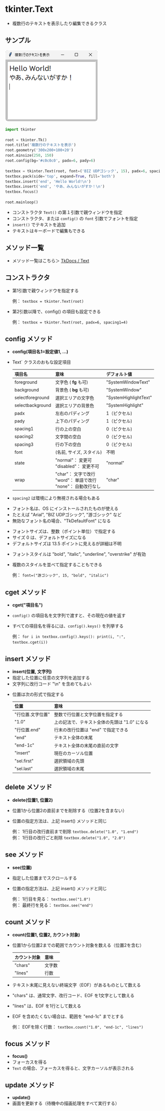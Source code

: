 # tkinter.Text
- 複数行のテキストを表示したり編集できるクラス

## サンプル
![複数行のテキストを表示](img/02-text-01.png)

```python
import tkinter

root = tkinter.Tk()
root.title('複数行のテキストを表示')
root.geometry('300x200+100+20')
root.minsize(250, 150)
root.config(bg='#c0c0c0', padx=6, pady=6)

textbox = tkinter.Text(root, font=('BIZ UDPゴシック', 15), padx=6, spacing1=10)
textbox.pack(side='top', expand=True, fill='both')
textbox.insert('end', 'Hello World!\n')
textbox.insert('end', 'やあ、みんないがすか！\n')
textbox.focus()

root.mainloop()
```

- コンストラクタ `Text()` の第１引数で親ウィンドウを指定
- コンストラクタ、または `config()` の `font` 引数でフォントを指定
- `insert()` でテキストを追加
- テキストはキーボードで編集もできる

## メソッド一覧
- メソッド一覧はこちら＞ [TkDocs / Text](https://tkdocs.com/pyref/text.html)

## コンストラクタ
- 第1引数で親ウィンドウを指定する

	例： `textbox = tkinter.Text(root)`

- 第2引数以降で、config() の項目も設定できる

	例： `textbox = tkinter.Text(root, padx=6, spacing1=4)`

## config メソッド
- **config(項目名1=設定値1, ...)**
<!-- -->
+ Text` クラスのおもな設定項目

	| 項目名 | 意味 | デフォルト値 |
	|---|---|---|
	| foreground| 文字色 ( **fg** も可)| "SystemWindowText" |
	| background| 背景色 ( **bg** も可)| "SystemWindow" |
	| selectforeground | 選択エリアの文字色 | "SystemHighlightText" |
	| selectbackground | 選択エリアの背景色 | "SystemHighlight" |
	| padx | 左右のパディング| 1（ピクセル) |
	| pady | 上下のパディング| 1（ピクセル) |
	| spacing1 | 行の上の空白| 0（ピクセル) |
	| spacing2 | 文字間の空白| 0（ピクセル) |
	| spacing3 | 行の下の空白| 0（ピクセル) |
	| font | (名前, サイズ, スタイル) | 不明 |
	| state | "normal"： 変更可<br>"disabled"： 変更不可 | "normal" |
	| wrap | "char"： 文字で改行<br>"word"： 単語で改行<br>"none"： 自動改行なし | "char" |

<!-- -->
- `spacing2` は環境により無視される場合もある
<!-- -->
+ フォント名は、OS にインストールされたものが使える
+ たとえば "Arial", "BIZ UDPゴシック", "游ゴシック" など
+ 無効なフォント名の場合、"TkDefaultFont" になる
<!-- -->
- フォントサイズは、整数（ポイント単位）で指定する
- サイズ 0 は、デフォルトサイズになる
- デフォルトサイズは 13.5 ポイントに見えるが詳細は不明
<!-- -->
+ フォントスタイルは "bold", "italic", "underline", "overstrike" が有効
+ 複数のスタイルを並べて指定することもできる

	例： `font=("游ゴシック", 15, "bold", "italic")`

## cget メソッド
- **cget("項目名")**
- `config()` の項目名を文字列で渡すと、その現在の値を返す
- すべての項目名を得るには、`config().keys()` を列挙する

	例： `for i in textbox.config().keys(): print(i, ":", textbox.cget(i))`

## insert メソッド
- **insert(位置, 文字列)**
- 指定した位置に任意の文字列を追加する
- 文字列に改行コード "\n" を含めてもよい
<!-- -->
+ 位置は次の形式で指定する

	| 位置 | 意味 |
	|---|---|
	| "行位置.文字位置" | 整数で行位置と文字位置を指定する |
	| "1.0" | 上の記法で、テキスト全体の先頭は "1.0" になる |
	| "行位置.end" | 行末の改行位置は "end" で指定できる |
	| "end" | テキスト全体の末尾 |
	| "end-1c" | テキスト全体の末尾の直前の文字 |
	| "insert" | 現在のカーソル位置 |
	| "sel.first" | 選択領域の先頭 |
	| "sel.last" | 選択領域の末尾 |

## delete メソッド
- **delete(位置1, 位置2)**
- 位置1から位置2の直前までを削除する（位置2を含まない）
- 位置の指定方法は、上記 insert() メソッドと同じ

	例： 1行目の改行直前まで削除 `textbox.delete("1.0", "1.end")`   
	例： 1行目の改行ごと削除 `textbox.delete("1.0", "2.0")` 

## see メソッド
- **see(位置)**
- 指定した位置までスクロールする
- 位置の指定方法は、上記 insert() メソッドと同じ

	例： 1行目を見る： `textbox.see("1.0")`  
	例： 最終行を見る： `textbox.see("end")`

## count メソッド
- **count(位置1, 位置2, カウント対象)**
- 位置1から位置2までの範囲でカウント対象を数える（位置2を含む）

	| カウント対象 | 意味 |
	|---|---|
	| "chars" | 文字数 |
	| "lines" | 行数 |

- テキスト末尾に見えない終端文字（EOF）があるものとして数える
- "chars" は、通常文字、改行コード、EOF を1文字として数える
- "lines" は、EOF を1行として数える
- EOF を含めたくない場合は、範囲を "end-1c" までとする

	例： EOFを除く行数： `textbox.count("1.0", "end-1c", "lines")`

## focus メソッド
- **focus()**
- フォーカスを得る
- `Text` の場合、フォーカスを得ると、文字カーソルが表示される

## update メソッド
- **update()**
- 画面を更新する（待機中の描画処理をすべて実行する）

